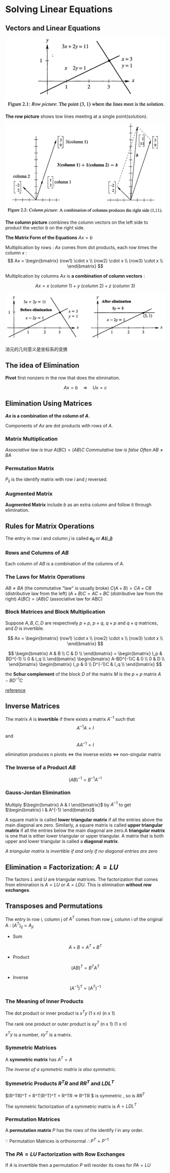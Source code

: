 # Solving Linear Equations

## Vectors and Linear Equations

![](assets/2-Solving_Linear_Equations-f9c99.png)

**The row picture** shows tow lines meeting at a single point(solution).

![](assets/2-Solving_Linear_Equations-dfe12.png)

**The column picture** combines the column vectors on the left side to product the vector $b$ on the right side.

**The Matrix Form of the Equations**  $Ax=b$

Multiplication by rows : $Ax$ comes from dot products, each row times the column $x$ :
$$
Ax =
\begin{bmatrix}
(row1) \cdot x \\
(row2) \cdot x \\
(row3) \cdot x \\
\end{bmatrix}
$$

Multiplication by columns $Ax$ is **a combination of column vectors** :

$$
Ax = x\ (column\ 1) + y\ (column\ 2) + z\ (column \ 3)
$$

![](assets/2-Solving_Linear_Equations-44098.png)

消元的几何意义是坐标系的变换

## The idea of Elimination

**Pivot** first nonzero in the row that does the elimination.

$$Ax=b \quad \Rightarrow \quad Ux=c $$

## Elimination Using Matrices

**$Ax$ is a combination of the column of $A$.**

Components of $Ax$ are dot products with rows of $A$.

### Matrix Multiplication

*Associative law is true* $A(BC)=(AB)C$
*Commutative law is false* $Often\ AB≠BA$

### Permutation Matrix

$P_{ij}$ is the identify matrix with row $i$ and $j$ reversed.

### Augmented Matrix

**Augmented Matrix** include $b$ as an extra column and follow it through elimination.

## Rules for Matrix Operations

The entry in row $i$ and column $j$ is called **$a_{ij}$** or **$A(i, j)$**

### Rows and Columns of $AB$

Each column of $AB$ is a combination of the columns of $A$.

### The Laws for Matrix Operations

$AB≠BA$ (the commutative "law" is usually broke)
$C(A + B) = CA + CB$ (distributive law from the left)
$(A + B)C = AC + BC$ (distributive law from the right)
$A(BC)=(AB)C$ (associative law for ABC)

### Block Matrices and Block Multiplication

Suppose $A, B, C, D$ are respectively $p×p$, $p×q$, $q×p$ and $q×q$ matrices, and $D$ is invertible.

$$
Ax =
\begin{bmatrix}
(row1) \cdot x \\
(row2) \cdot x \\
(row3) \cdot x \\
\end{bmatrix}
$$

$$
\begin{bmatrix}
A & B \\
C & D \\
\end{bmatrix} =
\begin{bmatrix}
I_p & BD^{-1} \\
0 & I_q \\
\end{bmatrix}
\begin{bmatrix}
A-BD^{-1}C & 0 \\
0 & D \\
\end{bmatrix}
\begin{bmatrix}
I_p & 0 \\
D^{-1}C & I_q \\
\end{bmatrix}
$$

 the **Schur complement** of the block $D$ of the matrix $M$ is the $p×p$ matrix $A-BD^{-1}C$

[reference](https://en.wikipedia.org/wiki/Schur_complement)

## Inverse Matrices

The matrix $A$ is **invertible** if there exists a matrix $A^{-1}$ such that $$A^{-1}A=I$$ and $$AA^{-1}=I$$

elimination produces n pivots $⇔$ the inverse exists $⇔$ non-singular matrix

### The Inverse of a Product $AB$

$$(AB)^{-1}=B^{-1}A^{-1}$$

### Gauss-Jordan Elimination

Multiply $\begin{bmatrix} A & I \end{bmatrix}$ by $A^{-1}$ to get $\begin{bmatrix} I & A^{-1} \end{bmatrix}$

A square matrix is called **lower triangular matrix** if all the entries above the main diagonal are zero. Similarly, a square matrix is called **upper triangular matrix** if all the entries below the main diagonal are zero.A **triangular matrix** is one that is either lower triangular or upper triangular. A matrix that is both upper and lower triangular is called a **diagonal matrix**.

*A triangular matrix is invertible if and only if no diagonal entries are zero*

## Elimination = Factorization: $A = LU$

The factors $L$ and $U$ are triangular matrices. The factorization that comes from elimination is $A = LU$ or $A=LDU$. This is elimination **without row exchanges**.

## Transposes and Permutations

The entry in row i, column j of $A^T$ comes from row j, column i of the original A : $(A^T)_{ij}=A_{ji}$

- Sum

$$A+B=A^T+B^T$$

- Product

$$(AB)^T=B^TA^T$$

- Inverse

$$(A^{-1})^T=(A^{T})^{-1}$$

### The Meaning of Inner Products

The dot product or inner product is $x^Ty$ (1 x n) (n x 1)

The rank one product or outer product is $xy^T$ (n x 1) (1 x n)

$x^Ty$ is a number, $xy^T$ is a matrix.

### Symmetric Matrices

A **symmetric matrix** has $A^T=A$

*The inverse of a symmetric matrix is also symmetric.*

### Symmetric Products $R^TR$ and $RR^T$ and $LDL^T$

 $(R^TR)^T = R^T(R^T)^T = R^TR  ⇒ R^TR $ is symmetric , so is $RR^T$

The symmetric factorization of a symmetric matrix is $A = LDL^T$

### Permutation Matrices

A **permutation matrix** $P$ has the rows of the identify $I$ in any order.

$\because$ Permutation Matrices is orthonormal $\therefore P^T = P^{-1}$

### The $PA = LU$ Factorization with Row Exchanges

If $A$ is invertible then a permutation $P$ will reorder its rows for $PA = LU$
